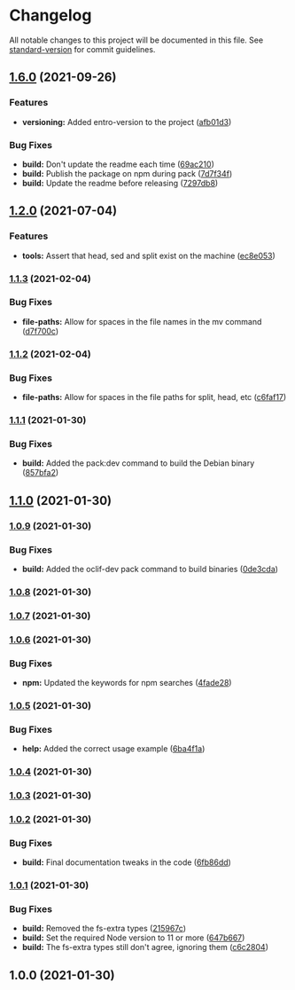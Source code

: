 # Changelog

All notable changes to this project will be documented in this file. See [standard-version](https://github.com/conventional-changelog/standard-version) for commit guidelines.

## [1.6.0](https://github.com/entrostat/terminal-csv-splitter/compare/v1.2.0...v1.6.0) (2021-09-26)


### Features

* **versioning:** Added entro-version to the project ([afb01d3](https://github.com/entrostat/terminal-csv-splitter/commit/afb01d30de38e7632bebceb68d4d0f6e6a4c0fae))


### Bug Fixes

* **build:** Don't update the readme each time ([69ac210](https://github.com/entrostat/terminal-csv-splitter/commit/69ac2106d872b998bb56fd1c5cb95448c0f332c9))
* **build:** Publish the package on npm during pack ([7d7f34f](https://github.com/entrostat/terminal-csv-splitter/commit/7d7f34fa83aded2fd39e7502c85c0f4596807413))
* **build:** Update the readme before releasing ([7297db8](https://github.com/entrostat/terminal-csv-splitter/commit/7297db8afcff11652a0a005a62f9fe024c0edfa6))

## [1.2.0](https://github.com/entrostat/terminal-csv-splitter/compare/v1.1.3...v1.2.0) (2021-07-04)


### Features

* **tools:** Assert that head, sed and split exist on the machine ([ec8e053](https://github.com/entrostat/terminal-csv-splitter/commit/ec8e05314705f035f7c267e19c09a55ca6d074db))

### [1.1.3](https://github.com/entrostat/terminal-csv-splitter/compare/v1.1.2...v1.1.3) (2021-02-04)


### Bug Fixes

* **file-paths:** Allow for spaces in the file names in the mv command ([d7f700c](https://github.com/entrostat/terminal-csv-splitter/commit/d7f700c40f92ace1e1880083a47a5e0f6f9c116f))

### [1.1.2](https://github.com/entrostat/terminal-csv-splitter/compare/v1.1.1...v1.1.2) (2021-02-04)


### Bug Fixes

* **file-paths:** Allow for spaces in the file paths for split, head, etc ([c6faf17](https://github.com/entrostat/terminal-csv-splitter/commit/c6faf17d1248e12b1ec8810119b20cb7a24bc61c))

### [1.1.1](https://github.com/entrostat/terminal-csv-splitter/compare/v1.1.0...v1.1.1) (2021-01-30)


### Bug Fixes

* **build:** Added the pack:dev command to build the Debian binary ([857bfa2](https://github.com/entrostat/terminal-csv-splitter/commit/857bfa20ed1bbb4d7dea85ba6f22869a859e9b01))

## [1.1.0](https://github.com/entrostat/terminal-csv-splitter/compare/v1.0.9...v1.1.0) (2021-01-30)

### [1.0.9](https://github.com/entrostat/terminal-csv-splitter/compare/v1.0.8...v1.0.9) (2021-01-30)


### Bug Fixes

* **build:** Added the oclif-dev pack command to build binaries ([0de3cda](https://github.com/entrostat/terminal-csv-splitter/commit/0de3cda87afb3cf53a20137c5e6ed5764e11218e))

### [1.0.8](https://github.com/entrostat/terminal-csv-splitter/compare/v1.0.7...v1.0.8) (2021-01-30)

### [1.0.7](https://github.com/entrostat/terminal-csv-splitter/compare/v1.0.6...v1.0.7) (2021-01-30)

### [1.0.6](https://github.com/entrostat/terminal-csv-splitter/compare/v1.0.5...v1.0.6) (2021-01-30)


### Bug Fixes

* **npm:** Updated the keywords for npm searches ([4fade28](https://github.com/entrostat/terminal-csv-splitter/commit/4fade285b06bd6c16acf75291a7ce7bb836d28c3))

### [1.0.5](https://github.com/entrostat/terminal-csv-splitter/compare/v1.0.4...v1.0.5) (2021-01-30)


### Bug Fixes

* **help:** Added the correct usage example ([6ba4f1a](https://github.com/entrostat/terminal-csv-splitter/commit/6ba4f1aba018703eecc2f5a03a1d9eb38e5cd526))

### [1.0.4](https://github.com/entrostat/terminal-csv-splitter/compare/v1.0.3...v1.0.4) (2021-01-30)

### [1.0.3](https://github.com/entrostat/terminal-csv-splitter/compare/v1.0.2...v1.0.3) (2021-01-30)

### [1.0.2](https://github.com/entrostat/terminal-csv-splitter/compare/v1.0.1...v1.0.2) (2021-01-30)


### Bug Fixes

* **build:** Final documentation tweaks in the code ([6fb86dd](https://github.com/entrostat/terminal-csv-splitter/commit/6fb86dddb45d46ee4aebbcbd7bb0921a20622f00))

### [1.0.1](https://github.com/entrostat/terminal-csv-splitter/compare/v1.0.0...v1.0.1) (2021-01-30)


### Bug Fixes

* **build:** Removed the fs-extra types ([215967c](https://github.com/entrostat/terminal-csv-splitter/commit/215967c635dfe1ca218cd8d72faaaa1504ad0709))
* **build:** Set the required Node version to 11 or more ([647b667](https://github.com/entrostat/terminal-csv-splitter/commit/647b66788f7b351c6cd2936a8ba39a7d2a402137))
* **build:** The fs-extra types still don't agree, ignoring them ([c6c2804](https://github.com/entrostat/terminal-csv-splitter/commit/c6c2804f5ad8eec1d5859190625c33e9b97da1c5))

## 1.0.0 (2021-01-30)
